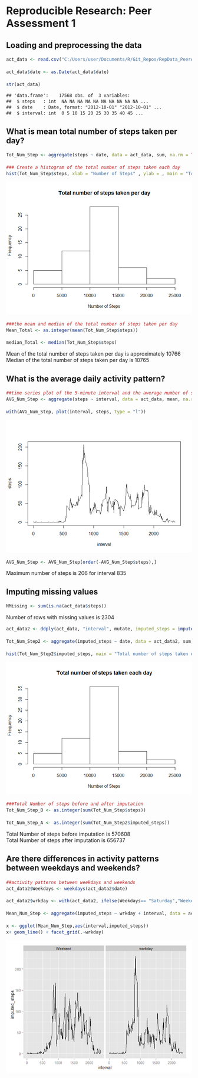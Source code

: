 # Reproducible Research: Peer Assessment 1




## Loading and preprocessing the data


```r
act_data <- read.csv("C:/Users/user/Documents/R/Git_Repos/RepData_PeerAssessment1/activity.csv", stringsAsFactors = FALSE)

act_data$date <- as.Date(act_data$date)

str(act_data)
```

```
## 'data.frame':	17568 obs. of  3 variables:
##  $ steps   : int  NA NA NA NA NA NA NA NA NA NA ...
##  $ date    : Date, format: "2012-10-01" "2012-10-01" ...
##  $ interval: int  0 5 10 15 20 25 30 35 40 45 ...
```


## What is mean total number of steps taken per day?

```r
Tot_Num_Step <- aggregate(steps ~ date, data = act_data, sum, na.rm = TRUE)

### Create a histogram of the total number of steps taken each day
hist(Tot_Num_Step$steps, xlab = "Number of Steps" , ylab = , main = "Total number of steps taken per day")
```

![](PA1_template_files/figure-html/MTotSteps-1.png) 

```r
###the mean and median of the total number of steps taken per day
Mean_Total <- as.integer(mean(Tot_Num_Step$steps))

median_Total <- median(Tot_Num_Step$steps)
```

Mean of the total number of steps taken per day is approximately 10766  
Median of the total number of steps taken per day is 10765



## What is the average daily activity pattern?

```r
##time series plot of the 5-minute interval and the average number of steps taken, averaged across all days (y-axis)
AVG_Num_Step <- aggregate(steps ~ interval, data = act_data, mean, na.rm = TRUE)

with(AVG_Num_Step, plot(interval, steps, type = "l"))
```

![](PA1_template_files/figure-html/AvgSteps-1.png) 

```r
AVG_Num_Step <- AVG_Num_Step[order(-AVG_Num_Step$steps),]
```

Maximum number of steps is 206 for interval 835



## Imputing missing values

```r
NMissing <- sum(is.na(act_data$steps))
```
Number of rows with missing values is 2304




```r
act_data2 <- ddply(act_data, "interval", mutate, imputed_steps = impute(steps, mean))

Tot_Num_Step2 <- aggregate(imputed_steps ~ date, data = act_data2, sum, na.rm = TRUE)

hist(Tot_Num_Step2$imputed_steps, main = "Total number of steps taken each day", xlab = "Number of Steps")
```

![](PA1_template_files/figure-html/Imputing-1.png) 

```r
###Total Number of steps before and after imputation
Tot_Num_Step_B <- as.integer(sum(Tot_Num_Step$steps))

Tot_Num_Step_A <- as.integer(sum(Tot_Num_Step2$imputed_steps))
```

Total Number of steps before imputation is 570608  
Total Number of steps after imputation is  656737


## Are there differences in activity patterns between weekdays and weekends?

```r
##activity patterns between weekdays and weekends
act_data2$Weekdays <- weekdays(act_data2$date)

act_data2$wrkday <- with(act_data2, ifelse(Weekdays== "Saturday","Weekend", ifelse(Weekdays== "Sunday","Weekend", "workday")))

Mean_Num_Step <- aggregate(imputed_steps ~ wrkday + interval, data = act_data2, mean, na.rm = TRUE)

x <- ggplot(Mean_Num_Step,aes(interval,imputed_steps))
x+ geom_line() + facet_grid(.~wrkday)
```

![](PA1_template_files/figure-html/unnamed-chunk-1-1.png) 



